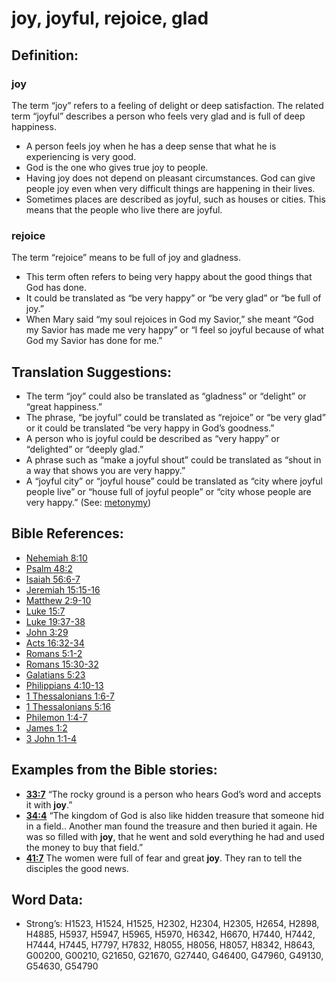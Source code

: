 # joy, joyful, rejoice, glad

## Definition:

### joy

The term “joy” refers to a feeling of delight or deep satisfaction. The related term “joyful” describes a person who feels very glad and is full of deep happiness.

* A person feels joy when he has a deep sense that what he is experiencing is very good.
* God is the one who gives true joy to people.
* Having joy does not depend on pleasant circumstances. God can give people joy even when very difficult things are happening in their lives.
* Sometimes places are described as joyful, such as houses or cities. This means that the people who live there are joyful.

### rejoice

The term “rejoice” means to be full of joy and gladness.

* This term often refers to being very happy about the good things that God has done.
* It could be translated as “be very happy” or “be very glad” or “be full of joy.”
* When Mary said “my soul rejoices in God my Savior,” she meant “God my Savior has made me very happy” or “I feel so joyful because of what God my Savior has done for me.”

## Translation Suggestions:

* The term “joy” could also be translated as “gladness” or “delight” or “great happiness.”
* The phrase, “be joyful” could be translated as “rejoice” or “be very glad” or it could be translated “be very happy in God’s goodness.”
* A person who is joyful could be described as “very happy” or “delighted” or “deeply glad.”
* A phrase such as “make a joyful shout” could be translated as “shout in a way that shows you are very happy.”
* A “joyful city” or “joyful house” could be translated as “city where joyful people live” or “house full of joyful people” or “city whose people are very happy.” (See: [metonymy](rc://en/ta/man/translate/figs-metonymy))

## Bible References:

* [Nehemiah 8:10](rc://en/tn/help/neh/08/10)
* [Psalm 48:2](rc://en/tn/help/psa/048/02)
* [Isaiah 56:6-7](rc://en/tn/help/isa/56/06)
* [Jeremiah 15:15-16](rc://en/tn/help/jer/15/15)
* [Matthew 2:9-10](rc://en/tn/help/mat/02/09)
* [Luke 15:7](rc://en/tn/help/luk/15/07)
* [Luke 19:37-38](rc://en/tn/help/luk/19/37)
* [John 3:29](rc://en/tn/help/jhn/03/29)
* [Acts 16:32-34](rc://en/tn/help/act/16/32)
* [Romans 5:1-2](rc://en/tn/help/rom/05/01)
* [Romans 15:30-32](rc://en/tn/help/rom/15/30)
* [Galatians 5:23](rc://en/tn/help/gal/05/23)
* [Philippians 4:10-13](rc://en/tn/help/php/04/10)
* [1 Thessalonians 1:6-7](rc://en/tn/help/1th/01/06)
* [1 Thessalonians 5:16](rc://en/tn/help/1th/05/16)
* [Philemon 1:4-7](rc://en/tn/help/phm/01/04)
* [James 1:2](rc://en/tn/help/jas/01/02)
* [3 John 1:1-4](rc://en/tn/help/3jn/01/01)

## Examples from the Bible stories:

* __[33:7](rc://en/tn/help/obs/33/07)__ “The rocky ground is a person who hears God’s word and accepts it with __joy__.”
* __[34:4](rc://en/tn/help/obs/34/04)__ “The kingdom of God is also like hidden treasure that someone hid in a field.. Another man found the treasure and then buried it again. He was so filled with __joy__, that he went and sold everything he had and used the money to buy that field.”
* __[41:7](rc://en/tn/help/obs/41/07)__ The women were full of fear and great __joy__. They ran to tell the disciples the good news.

## Word Data:

* Strong’s: H1523, H1524, H1525, H2302, H2304, H2305, H2654, H2898, H4885, H5937, H5947, H5965, H5970, H6342, H6670, H7440, H7442, H7444, H7445, H7797, H7832, H8055, H8056, H8057, H8342, H8643, G00200, G00210, G21650, G21670, G27440, G46400, G47960, G49130, G54630, G54790
